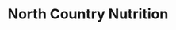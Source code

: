 ---
title: "North Country Nutrition"
url: /eagan/north-country-nutrition/
shop: nutrition supplements
---